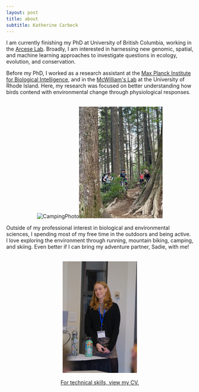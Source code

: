 ```yaml
---
layout: post
title: about
subtitle: Katherine Carbeck
---
```


I am currently finishing my PhD at University of British Columbia, working in the [Arcese Lab](https://forestry.ubc.ca/faculty-profile/peter-arcese/). Broadly, I am interested in harnessing new genomic, spatial, and machine learning approaches to investigate questions in ecology, evolution, and conservation. 

Before my PhD, I worked as a research assistant at the [Max Planck Institute for Biological Intelligence](https://www.bi.mpg.de/en), and in the [McWilliam's Lab](https://web.uri.edu/nrs/meet/scott-r-mcwilliams/) at the University of Rhode Island. Here, my research was focused on better understanding how birds contend with environmental change through physiological responses. 


<br>
<center><img src="/img/camping.jpg"  alt="CampingPhoto" height="300"/><img src="/img/mountainbiking.jpg"  alt="MtbPhoto" height="300"/>
</center>

Outside of my professional interest in biological and environmental sciences, I spending most of my free time in the outdoors and being active. I love exploring the environment through running, mountain biking, camping, and skiing. Even better if I can bring my adventure partner, Sadie, with me! 

<br>


<center><img src="/img/conference.JPG" alt="ConferencePhoto" height="300"/><center>

[For technical skills, view my CV.](https://kcarbeck.github.io/cv/)


<br>

